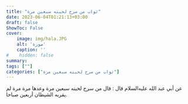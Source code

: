 ```yaml
---
title: "ثواب من سرح لحيته سبعين مرة"
date: 2023-06-04T01:21:13+03:00
draft: false
ShowToc: False
cover:
    image: img/hala.JPG
    alt: 'صورة'
    caption: ''
#    hidden: false
summary: 
tags: [""]
categories: ["ثواب من سرح لحيته سبعين مرة"]
---
```

عن أبي عبد الله عليه‌السلام قال : قال من سرح لحيته سبعين مرة وعدها مرة مرة
لم يقربه الشيطان أربعين صباحا.

